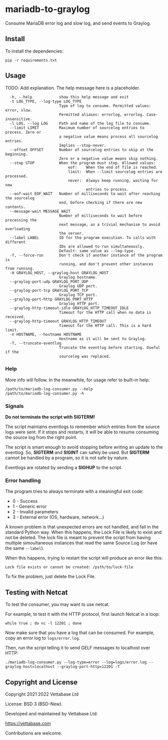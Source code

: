 # mariadb-to-graylog

Consume MariaDB error log and slow log, and send events to Graylog.


## Install

To install the dependencies:

```
pip -r requirements.txt
```


## Usage

TODO: Add explanation. The help message here is a placeholder.


```
  -h, --help            show this help message and exit
  -t LOG_TYPE, --log-type LOG_TYPE
                        Type of log to consume. Permitted values: error, slow.
                        Permitted aliases: errorlog, errorlog. Case-insensitive.
  -l LOG, --log LOG     Path and name of the log file to consume.
  --limit LIMIT         Maximum number of sourcelog entries to process. Zero or
                        a negative value means process all sourcelog entries.
                        Implies --stop-never.
  --offset OFFSET       Number of sourcelog entries to skip at the beginning.
                        Zero or a negative value means skip nothing.
  --stop STOP           When the program must stop. Allowed values:
                            eof:    When the end of file is reached.
                            limit:  When --limit sourcelog entries are processed.
                            never:  Always keep running, waiting for new
                                    entries to process.
  --eof-wait EOF_WAIT   Number of milliseconds to wait after reaching the sourcelog
                        end, before checking if there are new contents.
  --message-wait MESSAGE_WAIT
                        Number of milliseconds to wait before processing the
                        next message, as a trivial mechanism to avoid overloading
                        the server.
  --label LABEL         ID for the program execution. To calls with different
                        IDs are allowed to run simultaneously.
                        Default: same value as --log-type.
  -f, --force-run       Don't check if another instance of the program is
                        running, and don't prevent other instances from running.
  -H GRAYLOG_HOST, --graylog-host GRAYLOG_HOST
                        Graylog hostname.
  --graylog-port-udp GRAYLOG_PORT_UDP
                        Graylog UDP port.
  --graylog-port-tcp GRAYLOG_PORT_TCP
                        Graylog TCP port.
  --graylog-port-http GRAYLOG_PORT_HTTP
                        Graylog HTTP port.
  --graylog-http-timeout-idle GRAYLOG_HTTP_TIMEOUT_IDLE
                        Timeout for the HTTP call when no data is received.
  --graylog-http-timeout GRAYLOG_HTTP_TIMEOUT
                        Timeout for the HTTP call. This is a hard limit.
  -n HOSTNAME, --hostname HOSTNAME
                        Hostname as it will be sent to Graylog.
  -T, --truncate-eventlog
                        Truncate the eventlog before starting. Useful if the
                        sourcelog was replaced.
```


### Help

More info will follow. In the meanwhile, for usage refer to built-in help:

```
/path/to/mariadb-log-consumer.py --help
/path/to/mariadb-log-consumer.py -h
```


### Signals

**Do not terminate the script with SIGTERM!**

The script maintains eventlogs to remember which entries from the source logs were sent.
If it stops and restarts, it will be able to resume consuming the source log from
the right point.

The script is smart enough to avoid stopping before writing an update to the eventlog.
So, **SIGTERM** and **SIGINT** can safely be used. But **SIGTERM** cannot be handled by
a program, so it is not safe by nature.

Eventlogs are rotated by sending a **SIGHUP** to the script.


### Error handling

The program tries to always terminate with a meaningful exit code:

- 0 - Success
- 1 - Generic error
- 2 - Invalid parameters
- 3 - External error (OS, hardware, network...)

A known problem is that unexpected errors are not handled, and fail in the standard Python way.
When this happens, the Lock File is likely to exist and not be deleted. The lock file is meant
to prevent the script from having multiple simoultaneous instances that read the same Source Log
(or have the same `--label`).

When this happens, trying to restart the script will produce an error like this:

```
Lock file exists or cannot be created: /psth/to/lock-file
```

To fix the problem, just delete the Lock File.


## Testing with Netcat

To test the consumer, you may want to use netcat.

For example, to test it with the HTTP protocol, first launch Netcat in a loop:

```
while true ; do nc -l 12201 ; done
```

Now make sure that you have a log that can be consumed. For example, copy an error log
to `logs/error.log`.

Then, run the script telling it to send GELF messages to localhost over HTTP:

```
./mariadb-log-consumer.py --log-type=error --log=logs/error.log --graylog-host=localhost --graylog-port-http=12201 -T
```


## Copyright and License

Copyright  2021 2022  Vettabase Ltd

License: BSD 3 (BSD-New).

Developed and maintained by Vettabase Ltd:

https://vettabase.com

Contributions are welcome.
